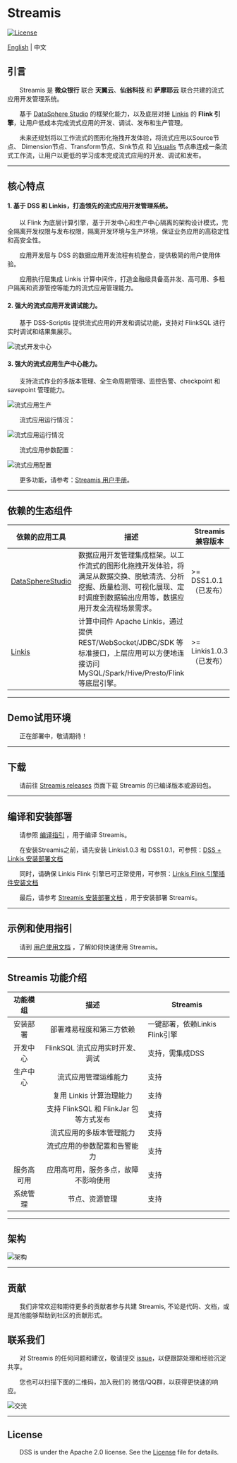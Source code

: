 # Streamis

[![License](https://img.shields.io/badge/license-Apache%202-4EB1BA.svg)](https://www.apache.org/licenses/LICENSE-2.0.html)

[English](README.md) | 中文

## 引言

 &nbsp; &nbsp; &nbsp; &nbsp;Streamis 是 **微众银行** 联合 **天翼云**、**仙翁科技** 和 **萨摩耶云** 联合共建的流式应用开发管理系统。

 &nbsp; &nbsp; &nbsp; &nbsp;基于 [DataSphere Studio](https://github.com/WeBankFinTech/DataSphereStudio) 的框架化能力，以及底层对接 [Linkis](https://github.com/apache/incubator-linkis) 的 **Flink 引擎**，让用户低成本完成流式应用的开发、调试、发布和生产管理。
 
 &nbsp; &nbsp; &nbsp; &nbsp;未来还规划将以工作流式的图形化拖拽开发体验，将流式应用以Source节点、
Dimension节点、Transform节点、Sink节点 和 [Visualis](https://github.com/WeBankFinTech/Visualis) 节点串连成一条流式工作流，让用户以更低的学习成本完成流式应用的开发、调试和发布。

----

## 核心特点

#### 1. 基于 DSS 和 Linkis，打造领先的流式应用开发管理系统。

&nbsp; &nbsp; &nbsp; &nbsp;以 Flink 为底层计算引擎，基于开发中心和生产中心隔离的架构设计模式，完全隔离开发权限与发布权限，隔离开发环境与生产环境，保证业务应用的高稳定性和高安全性。

&nbsp; &nbsp; &nbsp; &nbsp;应用开发层与 DSS 的数据应用开发流程有机整合，提供极简的用户使用体验。

&nbsp; &nbsp; &nbsp; &nbsp;应用执行层集成 Linkis 计算中间件，打造金融级具备高并发、高可用、多租户隔离和资源管控等能力的流式应用管理能力。

#### 2. 强大的流式应用开发调试能力。

&nbsp; &nbsp; &nbsp; &nbsp;基于 DSS-Scriptis 提供流式应用的开发和调试功能，支持对 FlinkSQL 进行实时调试和结果集展示。

![流式开发中心](docs/images/开发中心.png)

#### 3. 强大的流式应用生产中心能力。

&nbsp; &nbsp; &nbsp; &nbsp;支持流式作业的多版本管理、全生命周期管理、监控告警、checkpoint 和 savepoint 管理能力。

![流式应用生产](docs/images/生产中心.png)

&nbsp; &nbsp; &nbsp; &nbsp;流式应用运行情况：

![流式应用运行情况](docs/images/流式作业运行情况.png)

&nbsp; &nbsp; &nbsp; &nbsp;流式应用参数配置：

![流式应用配置](docs/images/流式应用配置.png)

&nbsp; &nbsp; &nbsp; &nbsp;更多功能，请参考：[Streamis 用户手册](docs/zh_CN/0.1.0/使用文档/Streamis用户手册.md)。

----

## 依赖的生态组件

| 依赖的应用工具 | 描述 | Streamis 兼容版本 |
| -------------- | -------------------------------------------------------------- | --------------|
| [DataSphereStudio](https://github.com/WeBankFinTech/DataSphereStudio) | 数据应用开发管理集成框架。以工作流式的图形化拖拽开发体验，将满足从数据交换、脱敏清洗、分析挖掘、质量检测、可视化展现、定时调度到数据输出应用等，数据应用开发全流程场景需求。 | >= DSS1.0.1（已发布）|
| [Linkis](https://github.com/apache/incubator-linkis) | 计算中间件 Apache Linkis，通过提供 REST/WebSocket/JDBC/SDK 等标准接口，上层应用可以方便地连接访问 MySQL/Spark/Hive/Presto/Flink 等底层引擎。 | >= Linkis1.0.3（已发布） |

----

## Demo试用环境

&nbsp; &nbsp; &nbsp; &nbsp;正在部署中，敬请期待！

----

## 下载

&nbsp; &nbsp; &nbsp; &nbsp;请前往 [Streamis releases](https://github.com/WeBankFinTech/Streamis/releases) 页面下载 Streamis 的已编译版本或源码包。

----

## 编译和安装部署

&nbsp; &nbsp; &nbsp; &nbsp;请参照 [编译指引](docs/zh_CN/0.1.0/development/Streamis编译文档.md) ，用于编译 Streamis。

&nbsp; &nbsp; &nbsp; &nbsp;在安装Streamis之前，请先安装 Linkis1.0.3 和 DSS1.0.1，可参照：[DSS + Linkis 安装部署文档](https://github.com/WeBankFinTech/DataSphereStudio-Doc/blob/main/zh_CN/%E5%AE%89%E8%A3%85%E9%83%A8%E7%BD%B2/DSS%E5%8D%95%E6%9C%BA%E9%83%A8%E7%BD%B2%E6%96%87%E6%A1%A3.md)

&nbsp; &nbsp; &nbsp; &nbsp;同时，请确保 Linkis Flink 引擎已可正常使用，可参照：[Linkis Flink 引擎插件安装文档](https://github.com/WeBankFinTech/Linkis-Doc/blob/master/zh_CN/Deployment_Documents/EngineConnPlugin%E5%BC%95%E6%93%8E%E6%8F%92%E4%BB%B6%E5%AE%89%E8%A3%85%E6%96%87%E6%A1%A3.md)

&nbsp; &nbsp; &nbsp; &nbsp;最后，请参考 [Streamis 安装部署文档](docs/zh_CN/0.1.0/Streamis安装文档.md) ，用于安装部署 Streamis。


----

## 示例和使用指引

&nbsp; &nbsp; &nbsp; &nbsp;请到 [用户使用文档](docs/zh_CN/0.1.0/使用文档/Streamis用户手册.md) ，了解如何快速使用 Streamis。

----

## Streamis 功能介绍
 
| 功能模组 | 描述 | Streamis | 
 | :----: | :----: |-------|
 | 安装部署 | 部署难易程度和第三方依赖 | 一键部署，依赖Linkis Flink引擎 |
 | 开发中心| FlinkSQL 流式应用实时开发、调试 | 支持，需集成DSS | 
 | 生产中心 | 流式应用管理运维能力 | 支持 |
 |       | 复用 Linkis 计算治理能力 | 支持 |
 |       | 支持 FlinkSQL 和 FlinkJar 包等方式发布 | 支持 |
 |       | 流式应用的多版本管理能力 | 支持 |
 |       | 流式应用的参数配置和告警能力 | 支持 |
 | 服务高可用 | 应用高可用，服务多点，故障不影响使用 | 支持 | 
 | 系统管理 | 节点、资源管理 | 支持 |
----

## 架构

![架构](images/zh_CN/readme/architecture.png)

----

## 贡献

&nbsp; &nbsp; &nbsp; &nbsp;我们非常欢迎和期待更多的贡献者参与共建 Streamis, 不论是代码、文档，或是其他能够帮助到社区的贡献形式。

## 联系我们

&nbsp; &nbsp; &nbsp; &nbsp;对 Streamis 的任何问题和建议，敬请提交 [issue](https://github.com/WeBankFinTech/Streamis/issues)，以便跟踪处理和经验沉淀共享。

&nbsp; &nbsp; &nbsp; &nbsp;您也可以扫描下面的二维码，加入我们的 微信/QQ群，以获得更快速的响应。

![交流](images/zh_CN/readme/communication.png)

----

## License

 &nbsp; &nbsp; &nbsp; &nbsp;DSS is under the Apache 2.0 license. See the [License](LICENSE) file for details.

